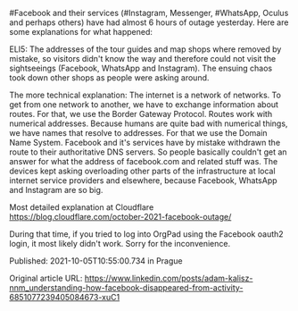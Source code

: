 #Facebook and their services (#Instagram, Messenger, #WhatsApp, Oculus and perhaps others) have had almost 6 hours of outage yesterday. Here are some explanations for what happened:

ELI5: The addresses of the tour guides and map shops where removed by mistake, so visitors didn't know the way and therefore could not visit the sightseeings (Facebook, WhatsApp and Instagram). The ensuing chaos took down other shops as people were asking around.

The more technical explanation: The internet is a network of networks. To get from one network to another, we have to exchange information about routes. For that, we use the Border Gateway Protocol. Routes work with numerical addresses. Because humans are quite bad with numerical things, we have names that resolve to addresses. For that we use the Domain Name System. Facebook and it's services have by mistake withdrawn the route to their authoritative DNS servers. So people basically couldn't get an answer for what the address of facebook.com and related stuff was. The devices kept asking overloading other parts of the infrastructure at local internet service providers and elsewhere, because Facebook, WhatsApp and Instagram are so big.

Most detailed explanation at Cloudflare https://blog.cloudflare.com/october-2021-facebook-outage/

During that time, if you tried to log into OrgPad using the Facebook oauth2 login, it most likely didn't work. Sorry for the inconvenience.


Published: 2021-10-05T10:55:00.734 in Prague

Original article URL: https://www.linkedin.com/posts/adam-kalisz-nnm_understanding-how-facebook-disappeared-from-activity-6851077239405084673-xuC1

